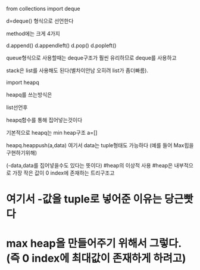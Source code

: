 from collections import deque

d=deque() 형식으로 선언한다

method에는 크게 4가지

d.append()
d.appendleft()
d.pop()
d.popleft()

queue형식으로 사용할때는 deque구조가 훨씬 유리하므로
deque를 사용하고

stack은 list를 사용해도 된다(별차이안남 오히려 list가 좀더빠름).


import heapq


heapq를 쓰는방식은

list선언후

heapq함수를 통해 집어넣는것이다

기본적으로 heapq는 min heap구조
a=[]

heapq.heappush(a,data)
여기서 data는 tuple형태도 가능하다
(예를 들어 Max힙을 구현하기위해)


(-data,data를 집어넣을수도 있다는 뜻이다)
#heap의 이상적 사용
#heap은 내부적으로 가장 작은 값이 0 index에 존재하는 트리구조고
# 여기서 -값을 tuple로 넣어준 이유는 당근빳다
# max heap을 만들어주기 위해서 그렇다.(즉 0 index에 최대값이 존재하게 하려고)
